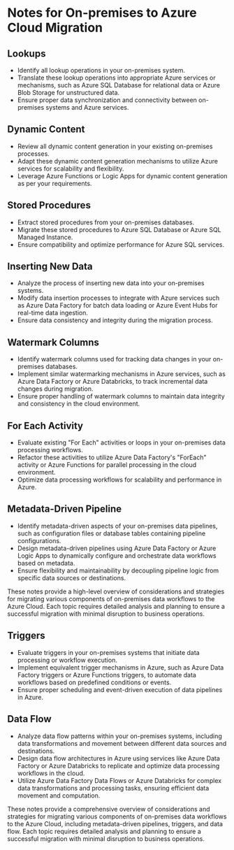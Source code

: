# Notes for On-premises to Azure Cloud Migration

## Lookups
- Identify all lookup operations in your on-premises system.
- Translate these lookup operations into appropriate Azure services or mechanisms, such as Azure SQL Database for relational data or Azure Blob Storage for unstructured data.
- Ensure proper data synchronization and connectivity between on-premises systems and Azure services.

## Dynamic Content
- Review all dynamic content generation in your existing on-premises processes.
- Adapt these dynamic content generation mechanisms to utilize Azure services for scalability and flexibility.
- Leverage Azure Functions or Logic Apps for dynamic content generation as per your requirements.

## Stored Procedures
- Extract stored procedures from your on-premises databases.
- Migrate these stored procedures to Azure SQL Database or Azure SQL Managed Instance.
- Ensure compatibility and optimize performance for Azure SQL services.

## Inserting New Data
- Analyze the process of inserting new data into your on-premises systems.
- Modify data insertion processes to integrate with Azure services such as Azure Data Factory for batch data loading or Azure Event Hubs for real-time data ingestion.
- Ensure data consistency and integrity during the migration process.

## Watermark Columns
- Identify watermark columns used for tracking data changes in your on-premises databases.
- Implement similar watermarking mechanisms in Azure services, such as Azure Data Factory or Azure Databricks, to track incremental data changes during migration.
- Ensure proper handling of watermark columns to maintain data integrity and consistency in the cloud environment.

## For Each Activity
- Evaluate existing "For Each" activities or loops in your on-premises data processing workflows.
- Refactor these activities to utilize Azure Data Factory's "ForEach" activity or Azure Functions for parallel processing in the cloud environment.
- Optimize data processing workflows for scalability and performance in Azure.

## Metadata-Driven Pipeline
- Identify metadata-driven aspects of your on-premises data pipelines, such as configuration files or database tables containing pipeline configurations.
- Design metadata-driven pipelines using Azure Data Factory or Azure Logic Apps to dynamically configure and orchestrate data workflows based on metadata.
- Ensure flexibility and maintainability by decoupling pipeline logic from specific data sources or destinations.

These notes provide a high-level overview of considerations and strategies for migrating various components of on-premises data workflows to the Azure Cloud. Each topic requires detailed analysis and planning to ensure a successful migration with minimal disruption to business operations.

## Triggers
- Evaluate triggers in your on-premises systems that initiate data processing or workflow execution.
- Implement equivalent trigger mechanisms in Azure, such as Azure Data Factory triggers or Azure Functions triggers, to automate data workflows based on predefined conditions or events.
- Ensure proper scheduling and event-driven execution of data pipelines in Azure.

## Data Flow
- Analyze data flow patterns within your on-premises systems, including data transformations and movement between different data sources and destinations.
- Design data flow architectures in Azure using services like Azure Data Factory or Azure Databricks to replicate and optimize data processing workflows in the cloud.
- Utilize Azure Data Factory Data Flows or Azure Databricks for complex data transformations and processing tasks, ensuring efficient data movement and computation.

These notes provide a comprehensive overview of considerations and strategies for migrating various components of on-premises data workflows to the Azure Cloud, including metadata-driven pipelines, triggers, and data flow. Each topic requires detailed analysis and planning to ensure a successful migration with minimal disruption to business operations.